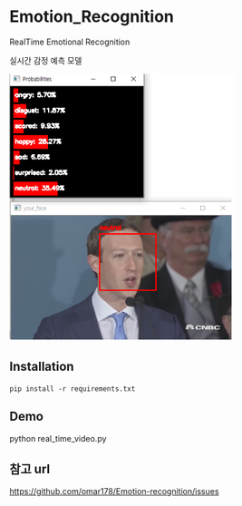 # Emotion_Recognition
RealTime Emotional Recognition

실시간 감정 예측 모델

![1](./1.PNG)

## Installation

```shell
pip install -r requirements.txt
```

## Demo

python real_time_video.py


## 참고 url
https://github.com/omar178/Emotion-recognition/issues